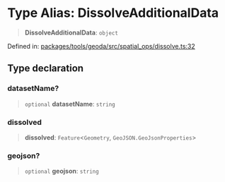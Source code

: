 # Type Alias: DissolveAdditionalData

> **DissolveAdditionalData**: `object`

Defined in: [packages/tools/geoda/src/spatial\_ops/dissolve.ts:32](https://github.com/GeoDaCenter/openassistant/blob/0a6a7e7306d75a25dc968b3117f04cb7bd613bec/packages/tools/geoda/src/spatial_ops/dissolve.ts#L32)

## Type declaration

### datasetName?

> `optional` **datasetName**: `string`

### dissolved

> **dissolved**: `Feature`\<`Geometry`, `GeoJSON.GeoJsonProperties`\>

### geojson?

> `optional` **geojson**: `string`
